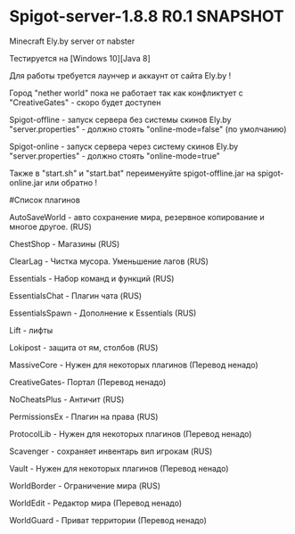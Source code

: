 # Spigot-server-1.8.8 R0.1 SNAPSHOT

Minecraft Ely.by server от nabster

Тестируется на [Windows 10][Java 8]

Для работы требуется лаунчер и аккаунт от сайта Ely.by !

Город "nether world" пока не работает так как конфликтует с "CreativeGates" - скоро будет доступен

Spigot-offline  -  запуск сервера без системы скинов Ely.by   "server.properties" - должно стоять "online-mode=false" (по умолчанию)

Spigot-online  -  запуск сервера через систему скинов Ely.by   "server.properties" - должно стоять "online-mode=true"

Также в "start.sh" и "start.bat" переименуйте spigot-offline.jar на spigot-online.jar или обратно !

#Список плагинов

AutoSaveWorld -  авто сохранение мира, резервное копирование и многое другое. (RUS)

ChestShop - Магазины (RUS)

ClearLag - Чистка мусора. Уменьшение лагов (RUS)

Essentials - Набор команд и функций (RUS)

EssentialsChat - Плагин чата (RUS)

EssentialsSpawn - Дополнение к Essentials (RUS)

Lift - лифты 

Lokipost - защита от ям, столбов (RUS)

MassiveCore - Нужен для некоторых плагинов (Перевод ненадо)

CreativeGates- Портал  (Перевод ненадо)

NoCheatsPlus - Античит (RUS)

PermissionsEx - Плагин на права (RUS)

ProtocolLib - Нужен для некоторых плагинов (Перевод ненадо)

Scavenger -  сохраняет инвентарь вип игрокам (RUS)

Vault -  Нужен для некоторых плагинов (Перевод ненадо)

WorldBorder - Ограничение мира (RUS)

WorldEdit - Редактор мира (Перевод ненадо)

WorldGuard - Приват территории (Перевод ненадо)
